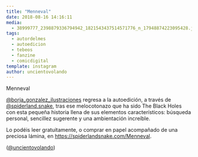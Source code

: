 ```yaml
---
title: "Menneval"
date: 2018-08-16 14:16:11
media: 
  - 38999777_2398879336794942_1821543437514571776_n_17948874223095428.jpg
tags: 
  - autordelmes
  - autoedicion
  - tebeos
  - fanzine
  - comicdigital
template: instagram
author: uncientovolando
---
```


Menneval

[@borja_gonzalez_ilustraciones](https://instagram.com/borja_gonzalez_ilustraciones) regresa a la autoedición, a través de [@spiderland.snake](https://instagram.com/spiderland.snake), tras ese melocotonazo que ha sido The Black Holes con esta pequeña historia llena de sus elementos característicos: búsqueda personal, sencillez sugerente y una ambientación increíble.

Lo podéis leer gratuitamente, o comprar en papel acompañado de una preciosa lámina, en <https://spiderlandsnake.com/Menneval>.

([@uncientovolando](https://instagram.com/uncientovolando))
